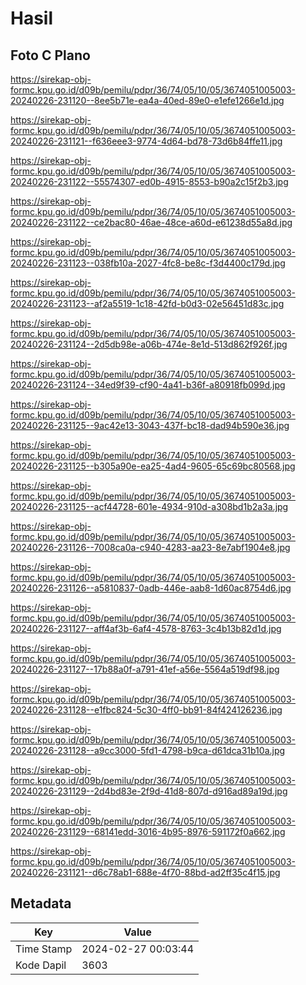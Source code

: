 # Hasil

## Foto C Plano

https://sirekap-obj-formc.kpu.go.id/d09b/pemilu/pdpr/36/74/05/10/05/3674051005003-20240226-231120--8ee5b71e-ea4a-40ed-89e0-e1efe1266e1d.jpg

https://sirekap-obj-formc.kpu.go.id/d09b/pemilu/pdpr/36/74/05/10/05/3674051005003-20240226-231121--f636eee3-9774-4d64-bd78-73d6b84ffe11.jpg

https://sirekap-obj-formc.kpu.go.id/d09b/pemilu/pdpr/36/74/05/10/05/3674051005003-20240226-231122--55574307-ed0b-4915-8553-b90a2c15f2b3.jpg

https://sirekap-obj-formc.kpu.go.id/d09b/pemilu/pdpr/36/74/05/10/05/3674051005003-20240226-231122--ce2bac80-46ae-48ce-a60d-e61238d55a8d.jpg

https://sirekap-obj-formc.kpu.go.id/d09b/pemilu/pdpr/36/74/05/10/05/3674051005003-20240226-231123--038fb10a-2027-4fc8-be8c-f3d4400c179d.jpg

https://sirekap-obj-formc.kpu.go.id/d09b/pemilu/pdpr/36/74/05/10/05/3674051005003-20240226-231123--af2a5519-1c18-42fd-b0d3-02e56451d83c.jpg

https://sirekap-obj-formc.kpu.go.id/d09b/pemilu/pdpr/36/74/05/10/05/3674051005003-20240226-231124--2d5db98e-a06b-474e-8e1d-513d862f926f.jpg

https://sirekap-obj-formc.kpu.go.id/d09b/pemilu/pdpr/36/74/05/10/05/3674051005003-20240226-231124--34ed9f39-cf90-4a41-b36f-a80918fb099d.jpg

https://sirekap-obj-formc.kpu.go.id/d09b/pemilu/pdpr/36/74/05/10/05/3674051005003-20240226-231125--9ac42e13-3043-437f-bc18-dad94b590e36.jpg

https://sirekap-obj-formc.kpu.go.id/d09b/pemilu/pdpr/36/74/05/10/05/3674051005003-20240226-231125--b305a90e-ea25-4ad4-9605-65c69bc80568.jpg

https://sirekap-obj-formc.kpu.go.id/d09b/pemilu/pdpr/36/74/05/10/05/3674051005003-20240226-231125--acf44728-601e-4934-910d-a308bd1b2a3a.jpg

https://sirekap-obj-formc.kpu.go.id/d09b/pemilu/pdpr/36/74/05/10/05/3674051005003-20240226-231126--7008ca0a-c940-4283-aa23-8e7abf1904e8.jpg

https://sirekap-obj-formc.kpu.go.id/d09b/pemilu/pdpr/36/74/05/10/05/3674051005003-20240226-231126--a5810837-0adb-446e-aab8-1d60ac8754d6.jpg

https://sirekap-obj-formc.kpu.go.id/d09b/pemilu/pdpr/36/74/05/10/05/3674051005003-20240226-231127--aff4af3b-6af4-4578-8763-3c4b13b82d1d.jpg

https://sirekap-obj-formc.kpu.go.id/d09b/pemilu/pdpr/36/74/05/10/05/3674051005003-20240226-231127--17b88a0f-a791-41ef-a56e-5564a519df98.jpg

https://sirekap-obj-formc.kpu.go.id/d09b/pemilu/pdpr/36/74/05/10/05/3674051005003-20240226-231128--e1fbc824-5c30-4ff0-bb91-84f424126236.jpg

https://sirekap-obj-formc.kpu.go.id/d09b/pemilu/pdpr/36/74/05/10/05/3674051005003-20240226-231128--a9cc3000-5fd1-4798-b9ca-d61dca31b10a.jpg

https://sirekap-obj-formc.kpu.go.id/d09b/pemilu/pdpr/36/74/05/10/05/3674051005003-20240226-231129--2d4bd83e-2f9d-41d8-807d-d916ad89a19d.jpg

https://sirekap-obj-formc.kpu.go.id/d09b/pemilu/pdpr/36/74/05/10/05/3674051005003-20240226-231129--68141edd-3016-4b95-8976-591172f0a662.jpg

https://sirekap-obj-formc.kpu.go.id/d09b/pemilu/pdpr/36/74/05/10/05/3674051005003-20240226-231121--d6c78ab1-688e-4f70-88bd-ad2ff35c4f15.jpg


## Metadata

| Key        | Value               |
| ---------- | ------------------- |
| Time Stamp | 2024-02-27 00:03:44 |
| Kode Dapil | 3603                |



